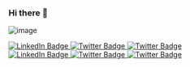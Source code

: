 ### Hi there :wave: 

![image](https://user-images.githubusercontent.com/53796824/206881453-828ccd7b-1558-4d3d-8a75-0c2830e4de70.png)

<div id="badges">
  <a href="https://www.linkedin.com/in/michaelbressler/">
    <img src="https://img.shields.io/badge/Linkedin-white?style=for-the-badge&logo=linkedin&logoColor=lightgrey" alt="LinkedIn Badge"/>
  </a>
  <a href="https://twitter.com/mibressler">
    <img src="https://img.shields.io/badge/Twitter-white?style=for-the-badge&logo=twitter&logoColor=lightgrey" alt="Twitter Badge"/>
  </a>
  <a href="https://twitter.com/mibressler">
    <img src="https://img.shields.io/badge/addendum.blog-white?style=for-the-badge&logo=medium&logoColor=lightgrey" alt="Twitter Badge"/>
  </a>
</div>

<div id="badges">
  <a href="https://www.linkedin.com/in/michaelbressler/">
    <img src="https://img.shields.io/badge/-white?style=flat-sqaure&logo=linkedin&logoColor=lightgrey" alt="LinkedIn Badge"/>
  </a>
  <a href="https://twitter.com/mibressler">
    <img src="https://img.shields.io/badge/Twitter-white?style=flat-sqaure&logo=twitter&logoColor=lightgrey" alt="Twitter Badge"/>
  </a>
  <a href="https://twitter.com/mibressler">
    <img src="https://img.shields.io/badge/addendum.blog-white?style=flat-sqaure&logo=medium&logoColor=lightgrey" alt="Twitter Badge"/>
  </a>
</div>


